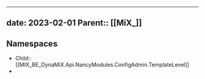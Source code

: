 
---
date: 2023-02-01
Parent:: [[MiX_]]
---

## Namespaces
- Child:: [[MIX_BE_DynaMiX.Api.NancyModules.ConfigAdmin.TemplateLevel]]
- 


